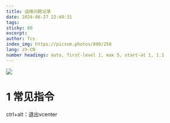 ```yaml
---
title: 运维问题记录
date: 2024-06-27 22:49:31
tags: 
sticky: 80
excerpt: 
author: fcs
index_img: https://picsum.photos/800/250
lang: zh-CN
number headings: auto, first-level 1, max 5, start-at 1, 1.1
---
```


![](https://picsum.photos/800/250)

# 1 常见指令


ctrl+alt：退出vcenter